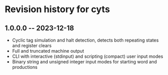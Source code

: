 # Revision history for cyts

## 1.0.0.0 -- 2023-12-18

* Cyclic tag simulation and halt detection, detects both repeating states and register clears
* Full and truncated machine output
* CLI with interactive (stdinput) and scripting (compact) user input modes
* Binary string and unsigned integer input modes for starting word and productions